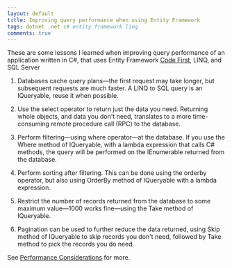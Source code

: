 ```yaml
---
layout: default
title: Improving query performance when using Entity Framework
tags: dotnet .net c# entity framework linq
comments: true
---
```


These are some lessons I learned when improving query performance of an application written in C#, that uses Entity Framework [Code First](https://msdn.microsoft.com/en-us/library/jj193542.aspx), LINQ, and SQL Server

1. Databases cache query plans&mdash;the first request may take longer, but subsequent requests are much faster. A LINQ to SQL query is an IQueryable, reuse it when possible.

2. Use the select operator to return just the data you need. Returning whole objects, and data you don't need, translates to a more time-consuming remote procedure call (RPC) to the database.

3. Perform filtering&mdash;using where operator&mdash;at the database. If you use the Where method of IQueryable, with a lambda expression that calls C# methods, the query will be performed on the IEnumerable returned from the database.

4. Perform sorting after filtering. This can be done using the orderby operator, but also using OrderBy method of IQueryable with a lambda expression.

5. Restrict the number of records returned from the database to some maximum value&mdash;1000 works fine&mdash;using the Take method of IQueryable.

6. Pagination can be used to further reduce the data returned, using Skip method of IQueryable to skip records you don't need, followed by Take method to pick the records you do need.

See [Performance Considerations](https://docs.microsoft.com/en-us/dotnet/framework/data/adonet/ef/performance-considerations) for more.
